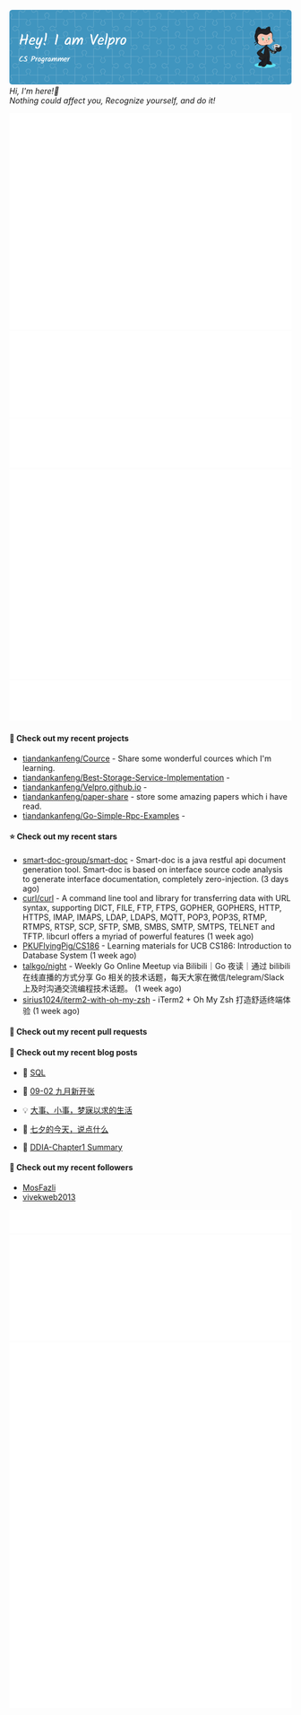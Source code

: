 ![Header](./github-header-image.png)
_Hi, I'm here!👋_
<br>
_Nothing could affect you, Recognize yourself, and do it!_



![Metrics](/github-metrics.svg)
![Metrics](/metrics.plugin.languages.details.svg)
![Metrics](/metrics.plugin.languages.recent.svg)
![Metrics](/metrics.plugin.stars.svg)
![Metrics](/metrics.plugin.topics.svg)
















#### 🌱 Check out my recent projects

- [tiandankanfeng/Cource](https://github.com/tiandankanfeng/Cource) - Share some wonderful cources which I&#39;m learning.
- [tiandankanfeng/Best-Storage-Service-Implementation](https://github.com/tiandankanfeng/Best-Storage-Service-Implementation) - 
- [tiandankanfeng/Velpro.github.io](https://github.com/tiandankanfeng/Velpro.github.io) - 
- [tiandankanfeng/paper-share](https://github.com/tiandankanfeng/paper-share) - store some amazing papers which i have read.
- [tiandankanfeng/Go-Simple-Rpc-Examples](https://github.com/tiandankanfeng/Go-Simple-Rpc-Examples) - 

#### ⭐ Check out my recent stars

- [smart-doc-group/smart-doc](https://github.com/smart-doc-group/smart-doc) - Smart-doc is a java restful api document generation tool. Smart-doc is based on interface source code analysis to generate interface documentation, completely zero-injection. (3 days ago)
- [curl/curl](https://github.com/curl/curl) - A command line tool and library for transferring data with URL syntax, supporting DICT, FILE, FTP, FTPS, GOPHER, GOPHERS, HTTP, HTTPS, IMAP, IMAPS, LDAP, LDAPS, MQTT, POP3, POP3S, RTMP, RTMPS, RTSP, SCP, SFTP, SMB, SMBS, SMTP, SMTPS, TELNET and TFTP. libcurl offers a myriad of powerful features (1 week ago)
- [PKUFlyingPig/CS186](https://github.com/PKUFlyingPig/CS186) - Learning materials for UCB CS186: Introduction to Database System (1 week ago)
- [talkgo/night](https://github.com/talkgo/night) - Weekly Go Online Meetup via Bilibili｜Go 夜读｜通过 bilibili 在线直播的方式分享 Go 相关的技术话题，每天大家在微信/telegram/Slack 上及时沟通交流编程技术话题。 (1 week ago)
- [sirius1024/iterm2-with-oh-my-zsh](https://github.com/sirius1024/iterm2-with-oh-my-zsh) - iTerm2 &#43; Oh My Zsh 打造舒适终端体验 (1 week ago)

#### 🔨 Check out my recent pull requests


#### 📜 Check out my recent blog posts

- 🦒 [SQL](https://liangye-xo.xyz/?p=882) 

- 🐲 [09-02 九月新开张](https://liangye-xo.xyz/?p=880) 

- 💡 [大事、小事，梦寐以求的生活](https://liangye-xo.xyz/?p=877) 

- 👺 [七夕的今天，说点什么](https://liangye-xo.xyz/?p=874) 

- 🚦 [DDIA-Chapter1 Summary](https://liangye-xo.xyz/?p=868) 


#### 👯 Check out my recent followers

- [MosFazli](https://github.com/MosFazli)
- [vivekweb2013](https://github.com/vivekweb2013)

![Metrics](/metrics.plugin.achievements.svg)
![Metrics](/metrics.plugin.anilist.characters.svg)
![Metrics](/metrics.plugin.anilist.svg)
